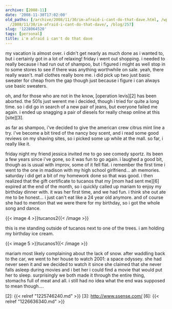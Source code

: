 ```yaml
---
archive: [2008-11]
date: '2008-11-30T17:02:00'
old_paths: [/archive/2008/11/30/im-afraid-i-cant-do-that-dave.html, /wp/2008/11/30/im-afraid-i-cant-do-that-dave/,
  /2008/11/30/im-afraid-i-cant-do-that-dave/, /blog/257]
slug: '1228064520'
tags: [personal]
title: i'm afraid i can't do that dave
---
```


my vacation is almost over. i didn't get nearly as much done as i wanted
to, but i certainly got in a lot of relaxing! friday i went out shopping.
i needed to really because i had run out of shampoo, but i figured i might
as well stop in to some stores to see if there was anything worthwhile on
sale. yeah, there really wasn't. mall clothes really bore me. i did pick
up two just basic sweater for cheap from the gap though just because
i figure i can always use basic sweaters.

oh, and for those who are not in the know, [operation levis][2] has been
aborted. the 501s just werent me i decided, though i tried for quite
a long time. so i did go in search of a new pair of jeans, but everyone
failed me again. i ended up snagging a pair of diesels for really cheap
online at this [site][3].

as far as shampoo, i've decided to give the american crew citrus mint line
a try. i've become a bit tired of the nancy boy scent, and i read some
good reviews on my shaving sites, so i picked some up while at the mall.
so far, i really like it.

friday night my friend jessica invited me to go see comedy sportz. its
been a few years since i've gone, so it was fun to go again. i laughed
a good bit, though as is usual with improv, some of it fell flat.
i remember the first time i went to the one in madison with my high school
girlfriend... ah memories. saturday i did get a bit of my homework done so
that was good. i then realized that the gift certificate to tucanos that
my [mom had sent me][6] expired at the end of the month, so i quickly
called up mariam to enjoy my birthday dinner with. it was her first time,
and we had fun. i think she out ate me to be honest... i just can't eat
like a 24 year old anymore. and of course she had to mention that we were
there for my birthday, so i got the whole song and dance.

{{< image 4 >}}tucanos2{{< /image >}}

this is me standing outside of tucanos next to one of the trees. i am
holding my birthday ice cream.

{{< image 5 >}}tucanos1{{< /image >}}

mariam most likely complaining about the lack of snow. after waddling back
to the car, we went to her house to watch 2001: a space odyssey. she had
never seen it and we decided to watch it since she claimed that she never
falls asleep during movies and i bet her i could find a movie that would
put her to sleep. surprisingly we both made it through the entire thing,
stomachs full of meat and all. i still had no idea what the end was
supposed to mean though....

[2]: {{< relref "1225746240.md" >}}
[3]: http://www.ssense.com/
[6]: {{< relref "1226636340.md" >}}

